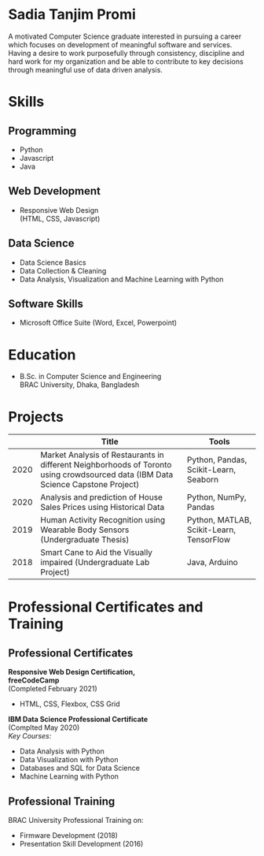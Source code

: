 # Sadia Tanjim Promi

A motivated Computer Science graduate interested in pursuing a career which focuses on development of meaningful software and services. Having a desire to work purposefully through consistency, discipline and hard work for my organization and be able to contribute to key decisions through meaningful use of data driven analysis.

# Skills

## Programming

* Python
* Javascript
* Java

## Web Development

* Responsive Web Design  
(HTML, CSS, Javascript)

## Data Science

* Data Science Basics
* Data Collection & Cleaning
* Data Analysis, Visualization and Machine Learning with Python

## Software Skills

* Microsoft Office Suite (Word, Excel, Powerpoint)

# Education

* B.Sc. in Computer Science and Engineering  
  BRAC University, Dhaka, Bangladesh

# Projects

||Title|Tools|
|----|--------------------------------------|----------------------|
|2020|Market Analysis of Restaurants in different Neighborhoods of Toronto using crowdsourced data (IBM Data Science Capstone Project)| Python, Pandas, Scikit-Learn, Seaborn|
|2020|Analysis and prediction of House Sales Prices using Historical Data|Python, NumPy, Pandas|
|2019|Human Activity Recognition using Wearable Body Sensors (Undergraduate Thesis)|Python, MATLAB, Scikit-Learn, TensorFlow|
|2018|Smart Cane to Aid the Visually impaired (Undergraduate Lab Project)|Java, Arduino|

# Professional Certificates and Training

## Professional Certificates

**Responsive Web Design Certification,  
freeCodeCamp**  
(Completed February 2021)  
* HTML, CSS, Flexbox, CSS Grid  

**IBM Data Science Professional Certificate**  
(Complted May 2020)  
*Key Courses:*
* Data Analysis with Python
* Data Visualization with Python
* Databases and SQL for Data Science
* Machine Learning with Python

## Professional Training

BRAC University Professional Training on:
* Firmware Development (2018)
* Presentation Skill Development (2016)

